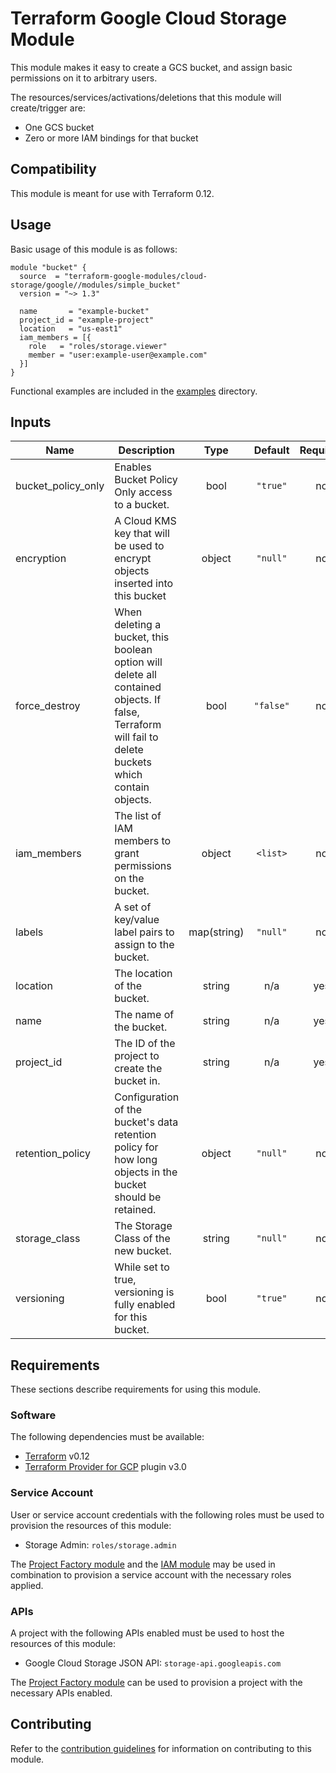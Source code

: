 # Terraform Google Cloud Storage Module

This module makes it easy to create a GCS bucket, and assign basic permissions on it to arbitrary users.

The resources/services/activations/deletions that this module will create/trigger are:

- One GCS bucket
- Zero or more IAM bindings for that bucket

## Compatibility

This module is meant for use with Terraform 0.12.

## Usage

Basic usage of this module is as follows:

```hcl
module "bucket" {
  source  = "terraform-google-modules/cloud-storage/google//modules/simple_bucket"
  version = "~> 1.3"

  name       = "example-bucket"
  project_id = "example-project"
  location   = "us-east1"
  iam_members = [{
    role   = "roles/storage.viewer"
    member = "user:example-user@example.com"
  }]
}
```

Functional examples are included in the
[examples](../../examples/) directory.

<!-- BEGINNING OF PRE-COMMIT-TERRAFORM DOCS HOOK -->
## Inputs

| Name | Description | Type | Default | Required |
|------|-------------|:----:|:-----:|:-----:|
| bucket\_policy\_only | Enables Bucket Policy Only access to a bucket. | bool | `"true"` | no |
| encryption | A Cloud KMS key that will be used to encrypt objects inserted into this bucket | object | `"null"` | no |
| force\_destroy | When deleting a bucket, this boolean option will delete all contained objects. If false, Terraform will fail to delete buckets which contain objects. | bool | `"false"` | no |
| iam\_members | The list of IAM members to grant permissions on the bucket. | object | `<list>` | no |
| labels | A set of key/value label pairs to assign to the bucket. | map(string) | `"null"` | no |
| location | The location of the bucket. | string | n/a | yes |
| name | The name of the bucket. | string | n/a | yes |
| project\_id | The ID of the project to create the bucket in. | string | n/a | yes |
| retention\_policy | Configuration of the bucket's data retention policy for how long objects in the bucket should be retained. | object | `"null"` | no |
| storage\_class | The Storage Class of the new bucket. | string | `"null"` | no |
| versioning | While set to true, versioning is fully enabled for this bucket. | bool | `"true"` | no |

<!-- END OF PRE-COMMIT-TERRAFORM DOCS HOOK -->

## Requirements

These sections describe requirements for using this module.

### Software

The following dependencies must be available:

- [Terraform][terraform] v0.12
- [Terraform Provider for GCP][terraform-provider-gcp] plugin v3.0

### Service Account

User or service account credentials with the following roles must be used to provision the resources of this module:

- Storage Admin: `roles/storage.admin`

The [Project Factory module][project-factory-module] and the
[IAM module][iam-module] may be used in combination to provision a
service account with the necessary roles applied.

### APIs

A project with the following APIs enabled must be used to host the
resources of this module:

- Google Cloud Storage JSON API: `storage-api.googleapis.com`

The [Project Factory module][project-factory-module] can be used to
provision a project with the necessary APIs enabled.

## Contributing

Refer to the [contribution guidelines](./CONTRIBUTING.md) for
information on contributing to this module.

[iam-module]: https://registry.terraform.io/modules/terraform-google-modules/iam/google
[project-factory-module]: https://registry.terraform.io/modules/terraform-google-modules/project-factory/google
[terraform-provider-gcp]: https://www.terraform.io/docs/providers/google/index.html
[terraform]: https://www.terraform.io/downloads.html
